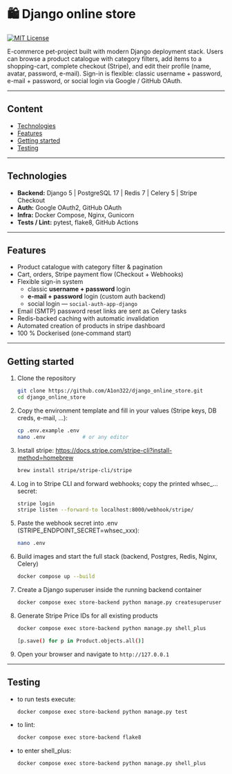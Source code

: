 # 🛍️ Django online store

[![MIT License](https://img.shields.io/badge/License-MIT-green.svg)](LICENSE)

E-commerce pet-project built with modern Django deployment stack. Users can browse a product catalogue with 
category filters, add items to a shopping-cart, complete checkout (Stripe), and edit their profile 
(name, avatar, password, e-mail). Sign-in is flexible: classic username + password, e-mail + password, or social login 
via Google / GitHub OAuth.

---

## Content
- [Technologies](#technologies)
- [Features](#features)
- [Getting started](#getting-started)
- [Testing](#testing)


---
## Technologies

* **Backend:** Django 5 | PostgreSQL 17 | Redis 7 | Celery 5 | Stripe Checkout  
* **Auth:** Google OAuth2, GitHub OAuth  
* **Infra:** Docker Compose, Nginx, Gunicorn  
* **Tests / Lint:** pytest, flake8, GitHub Actions

---

## Features
- Product catalogue with category filter & pagination
- Cart, orders, Stripe payment flow (Checkout + Webhooks)
- Flexible sign-in system  
  - classic **username + password** login  
  - **e-mail + password** login (custom auth backend)  
  - social login — `social-auth-app-django`
- Email (SMTP) password reset links are sent as Celery tasks
- Redis-backed caching with automatic invalidation
- Automated creation of products in stripe dashboard
- 100 % Dockerised (one‐command start)

---

## Getting started

1. Clone the repository  
   ```sh
   git clone https://github.com/A1on322/django_online_store.git
   cd django_online_store
    ```

2. Copy the environment template and fill in your values (Stripe keys, DB creds, e-mail, …):
    ```sh
    cp .env.example .env
    nano .env            # or any editor
    ```

3. Install stripe:
    https://docs.stripe.com/stripe-cli?install-method=homebrew
    ```sh
    brew install stripe/stripe-cli/stripe
    ```

4. Log in to Stripe CLI and forward webhooks; copy the printed whsec_… secret:
    ```sh
    stripe login
    stripe listen --forward-to localhost:8000/webhook/stripe/
    ```

5. Paste the webhook secret into .env (STRIPE_ENDPOINT_SECRET=whsec_xxx):
    ```sh
    nano .env
    ```

6. Build images and start the full stack (backend, Postgres, Redis, Nginx, Celery)
    ```sh
    docker compose up --build 
    ```

7. Create a Django superuser inside the running backend container
    ```sh
    docker compose exec store-backend python manage.py createsuperuser
    ```

8. Generate Stripe Price IDs for all existing products
    ```sh
    docker compose exec store-backend python manage.py shell_plus
   
    [p.save() for p in Product.objects.all()]
    ```
9. Open your browser and navigate to `http://127.0.0.1`
---

## Testing

- to run tests execute:
    ```sh
    docker compose exec store-backend python manage.py test
    ```
- to lint:
    ```sh
    docker compose exec store-backend flake8
    ```
- to enter shell_plus:
    ```sh
    docker compose exec store-backend python manage.py shell_plus
    ```



